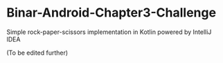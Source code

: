 # Binar-Android-Chapter3-Challenge
Simple rock-paper-scissors implementation in Kotlin powered by IntelliJ IDEA

(To be edited further)
